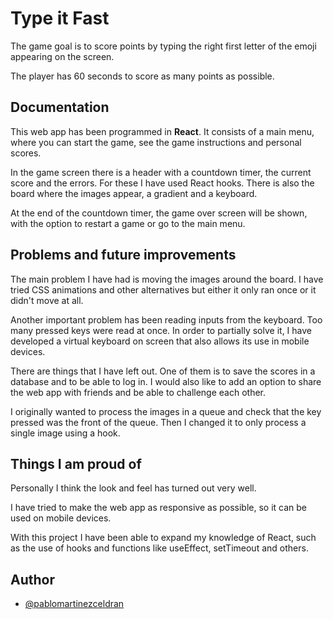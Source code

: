 # Type it Fast

The game goal is to score points by typing the right
first letter of the emoji appearing on the screen.

The player has 60 seconds to score as many points as possible.

## Documentation

This web app has been programmed in **React**. It consists of a main menu, where you can start the game, see the game instructions and personal scores.

In the game screen there is a header with a countdown timer, the current score and the errors. For these I have used React hooks. There is also the board where the images appear, a gradient and a keyboard.

At the end of the countdown timer, the game over screen will be shown, with the option to restart a game or go to the main menu.

## Problems and future improvements

The main problem I have had is moving the images around the board. I have tried CSS animations and other alternatives but either it only ran once or it didn't move at all.

Another important problem has been reading inputs from the keyboard. Too many pressed keys were read at once. In order to partially solve it, I have developed a virtual keyboard on screen that also allows its use in mobile devices.

There are things that I have left out. One of them is to save the scores in a database and to be able to log in.
I would also like to add an option to share the web app with friends and be able to challenge each other.

I originally wanted to process the images in a queue and check that the key pressed was the front of the queue. Then I changed it to only process a single image using a hook.

## Things I am proud of

Personally I think the look and feel has turned out very well.

I have tried to make the web app as responsive as possible, so it can be used on mobile devices.

With this project I have been able to expand my knowledge of React, such as the use of hooks and functions like useEffect, setTimeout and others.

## Author

- [@pablomartinezceldran](https://www.github.com/pablomartinezceldran)

